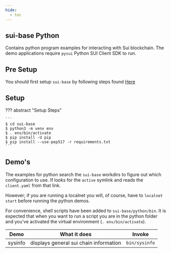 ```yaml
---
hide:
  - toc
---
```


## sui-base Python

Contains python program examples for interacting with Sui blockchain. The demo applications
require `pysui` Python SUI Client SDK to run.

## Pre Setup

You should first setup `sui-base` by following steps found [Here](https://sui-base.io/how-to/install/)

## Setup

??? abstract "Setup Steps"

    ```
    $ cd sui-base
    $ python3 -m venv env
    $ . env/bin/activate
    $ pip install -U pip
    $ pip install --use-pep517 -r requirements.txt
    ```

## Demo's

The examples for python search the `sui-base` workdirs to figure out which configuration
to use. If looks for the `active` symlink and reads the `client.yaml` from that link.

However; if you are running a localnet you will, of course, have to `localnet start` before
running the python demos.

For convenience, shell scripts have been added to `sui-base/python/bin`. It is expected
that when you want to run a script you are in the python folder and you've activated the
virtual environment (`. env/bin/activate`).

| Demo    | What it does                           | Invoke        |
| ------- | -------------------------------------- | ------------- |
| sysinfo | displays general sui chain information | `bin/sysinfo` |
